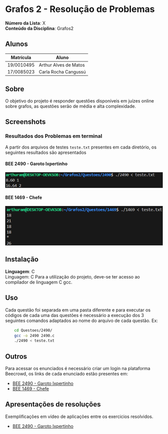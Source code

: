 # Grafos 2 - Resolução de Problemas

**Número da Lista**: X<br>
**Conteúdo da Disciplina**: Grafos2<br>

## Alunos
|Matrícula | Aluno |
| -- | -- |
| 19/0010495  |  Arthur Alves de Matos |
| 17/0085023  |  Carla Rocha Cangussú |

## Sobre
O objetivo do projeto é responder questões disponíveis em juízes online sobre grafos, as questões serão de média e alta complexidade.

## Screenshots
### Resultados dos Problemas em terminal
A partir dos arquivos de testes `teste.txt` presentes em cada diretório, os seguintes resultados são apresentados

#### BEE 2490 - Garoto Ixpertinho

![2490](/screenshots/Ixpertinho.png)

#### BEE 1469 - Chefe

![1469](/screenshots/chefe.png)

## Instalação 
**Linguagem**: C<br>
Linguagem: C
Para a utilização do projeto, deve-se ter acesso ao compilador de linguagem C gcc.

## Uso 
Cada questão foi separada em uma pasta diferente e para executar os códigos de cada uma das questões é necessário a execução dos 3 seguintes comandos adaptados ao nome do arquivo de cada questão. Ex:

```sh
    cd Questoes/2490/
    gcc -o 2490 2490.c
    ./2490 < teste.txt
```

## Outros
Para acessar os enunciados é necessário criar um login na plataforma Beecrowd, os links de cada enunciado estão presentes em:

- [BEE 2490 - Garoto Ixpertinho](https://judge.beecrowd.com/pt/problems/view/2490)
- [BEE 1469 - Chefe](https://judge.beecrowd.com/pt/problems/view/1469)

## Apresentações de resoluções
Exemplificações em vídeo de aplicações entre os exercicios resolvidos.

- [BEE 2490 - Garoto Ixpertinho](https://drive.google.com/file/d/1shyE1Sj0rMwNcEK6N0QU6Q34aWJ9IkJN/view)

